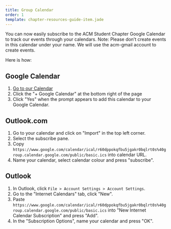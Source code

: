 ```yaml
---
title: Group Calendar
order: 1
template: chapter-resources-guide-item.jade
---
```

You can now easily subscribe to the ACM Student Chapter Google Calendar to track our events through your calendars.
Note: Please don’t create events in this calendar under your name. We will use the acm-gmail account to create events.

Here is how:

## Google Calendar

1. [Go to our Calendar](https://www.google.com/calendar/embed?src=r60dppokqfbu5jgakr0bqlrt0s%40group.calendar.google.com&ctz=Europe/London)
1. Click the "+ Google Calendar" at the bottom right of the page
1. Click "Yes" when the prompt appears to add this calendar to your Google Calendar.


## Outlook.com

1. Go to your calendar and click on "Import" in the top left corner.
1. Select the subscribe pane.
1. Copy ``https://www.google.com/calendar/ical/r60dppokqfbu5jgakr0bqlrt0s%40group.calendar.google.com/public/basic.ics`` into calendar URL.
1. Name your calendar, select calendar colour and press "subscribe".

## Outlook

1. In Outlook, click ``File > Account Settings > Account Settings``.
1. Go to the "Internet Calendars" tab, click "New".
1. Paste ``https://www.google.com/calendar/ical/r60dppokqfbu5jgakr0bqlrt0s%40group.calendar.google.com/public/basic.ics``
   into "New Internet Calendar Subscription" and press "Add".
1. In the "Subscription Options", name your calendar and press "OK".
